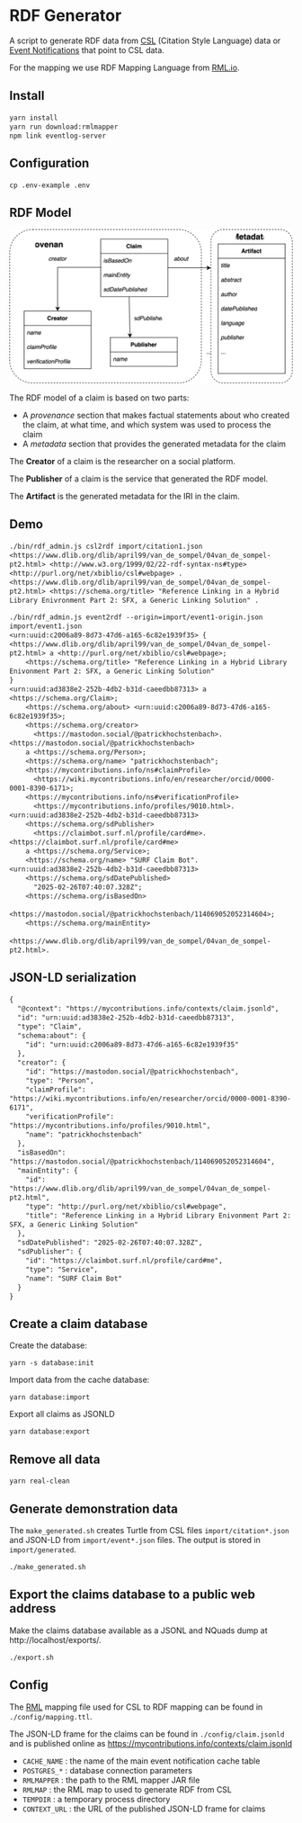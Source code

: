 # RDF Generator

A script to generate RDF data from [CSL](https://docs.citationstyles.org/en/stable/specification.html#csl-1-0-2-specification) (Citation Style Language) data or [Event Notifications](https://www.eventnotifications.net) that point to CSL data. 

For the mapping we use RDF Mapping Language from [RML.io](https://rml.io).

## Install

```
yarn install
yarn run download:rmlmapper
npm link eventlog-server
```

## Configuration

```
cp .env-example .env
```

## RDF Model

![Alt text](./claim_summary.svg)

The RDF model of a claim is based on two parts:

- A *provenance* section that makes factual statements about who created the claim, at what time, and which system was used to process the claim
- A *metadata* section that provides the generated metadata for the claim

The **Creator** of a claim is the researcher on a social platform.

The **Publisher** of a claim is the service that generated the RDF model.

The **Artifact** is the generated metadata for the IRI in the claim.

## Demo

```
./bin/rdf_admin.js csl2rdf import/citation1.json
<https://www.dlib.org/dlib/april99/van_de_sompel/04van_de_sompel-pt2.html> <http://www.w3.org/1999/02/22-rdf-syntax-ns#type> <http://purl.org/net/xbiblio/csl#webpage> .
<https://www.dlib.org/dlib/april99/van_de_sompel/04van_de_sompel-pt2.html> <https://schema.org/title> "Reference Linking in a Hybrid Library Enivronment Part 2: SFX, a Generic Linking Solution" .
```

```
./bin/rdf_admin.js event2rdf --origin=import/event1-origin.json import/event1.json
<urn:uuid:c2006a89-8d73-47d6-a165-6c82e1939f35> {
<https://www.dlib.org/dlib/april99/van_de_sompel/04van_de_sompel-pt2.html> a <http://purl.org/net/xbiblio/csl#webpage>;
    <https://schema.org/title> "Reference Linking in a Hybrid Library Enivonment Part 2: SFX, a Generic Linking Solution"
}
<urn:uuid:ad3838e2-252b-4db2-b31d-caeedbb87313> a <https://schema.org/Claim>;
    <https://schema.org/about> <urn:uuid:c2006a89-8d73-47d6-a165-6c82e1939f35>;
    <https://schema.org/creator> 
      <https://mastodon.social/@patrickhochstenbach>.
<https://mastodon.social/@patrickhochstenbach> 
    a <https://schema.org/Person>;
    <https://schema.org/name> "patrickhochstenbach";
    <https://mycontributions.info/ns#claimProfile> 
      <https://wiki.mycontributions.info/en/researcher/orcid/0000-0001-8390-6171>;
    <https://mycontributions.info/ns#verificationProfile> 
      <https://mycontributions.info/profiles/9010.html>.
<urn:uuid:ad3838e2-252b-4db2-b31d-caeedbb87313> 
    <https://schema.org/sdPublisher> 
      <https://claimbot.surf.nl/profile/card#me>.
<https://claimbot.surf.nl/profile/card#me> 
    a <https://schema.org/Service>;
    <https://schema.org/name> "SURF Claim Bot".
<urn:uuid:ad3838e2-252b-4db2-b31d-caeedbb87313> 
    <https://schema.org/sdDatePublished> 
      "2025-02-26T07:40:07.328Z";
    <https://schema.org/isBasedOn> 
      <https://mastodon.social/@patrickhochstenbach/114069052052314604>;
    <https://schema.org/mainEntity> 
      <https://www.dlib.org/dlib/april99/van_de_sompel/04van_de_sompel-pt2.html>.
```

## JSON-LD serialization

```(json)
{
  "@context": "https://mycontributions.info/contexts/claim.jsonld",
  "id": "urn:uuid:ad3838e2-252b-4db2-b31d-caeedbb87313",
  "type": "Claim",
  "schema:about": {
    "id": "urn:uuid:c2006a89-8d73-47d6-a165-6c82e1939f35"
  },
  "creator": {
    "id": "https://mastodon.social/@patrickhochstenbach",
    "type": "Person",
    "claimProfile": "https://wiki.mycontributions.info/en/researcher/orcid/0000-0001-8390-6171",
    "verificationProfile": "https://mycontributions.info/profiles/9010.html",
    "name": "patrickhochstenbach"
  },
  "isBasedOn": "https://mastodon.social/@patrickhochstenbach/114069052052314604",
  "mainEntity": {
    "id": "https://www.dlib.org/dlib/april99/van_de_sompel/04van_de_sompel-pt2.html",
    "type": "http://purl.org/net/xbiblio/csl#webpage",
    "title": "Reference Linking in a Hybrid Library Enivonment Part 2: SFX, a Generic Linking Solution"
  },
  "sdDatePublished": "2025-02-26T07:40:07.328Z",
  "sdPublisher": {
    "id": "https://claimbot.surf.nl/profile/card#me",
    "type": "Service",
    "name": "SURF Claim Bot"
  }
}
```

## Create a claim database

Create the database:

```
yarn -s database:init
```

Import data from the cache database:

```
yarn database:import
```

Export all claims as JSONLD

```
yarn database:export
```

## Remove all data 

```
yarn real-clean
```

## Generate demonstration data

The `make_generated.sh` creates Turtle from CSL files `import/citation*.json` and JSON-LD from `import/event*.json` files. The output is stored in `import/generated`.

```
./make_generated.sh
```

## Export the claims database to a public web address

Make the claims database available as a JSONL and NQuads dump at http://localhost/exports/.

```
./export.sh
```

## Config

The [RML](https://rml.io) mapping file used for CSL to RDF mapping can be found in `./config/mapping.ttl`.

The JSON-LD frame for the claims can be found in `./config/claim.jsonld` and is published online as https://mycontributions.info/contexts/claim.jsonld

- `CACHE_NAME` : the name of the main event notification cache table
- `POSTGRES_*` : database connection parameters
- `RMLMAPPER` : the path to the RML mapper JAR file
- `RMLMAP` : the RML map to used to generate RDF from CSL
- `TEMPDIR` : a temporary process directory
- `CONTEXT_URL` : the URL of the published JSON-LD frame for claims
